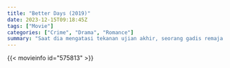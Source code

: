 ```yaml
---
title: "Better Days (2019)"
date: 2023-12-15T09:18:45Z
tags: ["Movie"]
categories: ["Crime", "Drama", "Romance"]
summary: "Saat dia mengatasi tekanan ujian akhir, seorang gadis remaja yang diintimidasi menjalin persahabatan yang tidak terduga dengan seorang pria muda misterius yang melindunginya dari para penyerang."
---
```


<mux-player stream-type="on-demand"
src="https://kp3d-my.sharepoint.com/personal/ryoo_kp3d_onmicrosoft_com/_layouts/15/download.aspx?share=ETvNENG6AhVAkiX7hynqICkBqfNo7Z1FRxa1bH2dRovrpw" prefer-playback="mse" controls>

</mux-player>


{{< movieinfo id="575813" >}}

<script src="https://cdn.jsdelivr.net/npm/@mux/mux-player"></script>

 <script type="application/ld+json ">
{
"@context": "https://schema.org/",
"@type": "VideoObject",
"name": "Better Days (2019)",
"contentUrl": "https://stream.mux.com/6jV9uDrfGzzeoA5ziajp8hfjmRghPWLhP4khRefIeT00.m3u8",
"thumbnailUrl": "https://www.themoviedb.org/t/p/original/aAcwmkzvsF8fqsmfybHoC6NPVQj.jpg?width=314&fit_mode=preserve&time=25",
"uploadDate": "2023-12-15T09:18:45Z",
}

</script>
